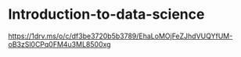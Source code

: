 # Introduction-to-data-science

https://1drv.ms/o/c/df3be3720b5b3789/EhaLoMOjFeZJhdVUQYfUM-oB3zSl0CPq0FM4u3ML8500xg
